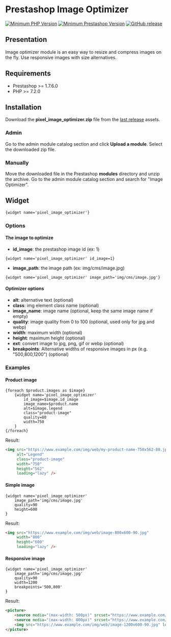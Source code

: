 # Prestashop Image Optimizer

[![Minimum PHP Version](https://img.shields.io/badge/php-%3E%3D%207.2-green)](https://php.net/)
[![Minimum Prestashop Version](https://img.shields.io/badge/prestashop-%3E%3D%201.7.6.0-green)](https://www.prestashop.com)
[![GitHub release](https://img.shields.io/github/v/release/Pixel-Open/prestashop-image-optimizer)](https://github.com/Pixel-Open/prestashop-image-optimizer/releases)

## Presentation

Image optimizer module is an easy way to resize and compress images on the fly. Use responsive images with size alternatives.

## Requirements

- Prestashop >= 1.7.6.0
- PHP >= 7.2.0

## Installation

Download the **pixel_image_optimizer.zip** file from the [last release](https://github.com/Pixel-Open/prestashop-image-optimizer/releases/latest) assets.

### Admin

Go to the admin module catalog section and click **Upload a module**. Select the downloaded zip file.

### Manually

Move the downloaded file in the Prestashop **modules** directory and unzip the archive. Go to the admin module catalog section and search for "Image Optimizer".

## Widget

```html
{widget name='pixel_image_optimizer'}
```

### Options

#### The image to optimize

- **id_image**: the prestashop image id (ex: 1)

```smarty
{widget name='pixel_image_optimizer' id_image=1}
```

- **image_path**: the image path (ex: img/cms/image.jpg)

```smarty
{widget name='pixel_image_optimizer' image_path='img/cms/image.jpg'}
```

#### Optimizer options

- **alt**: alternative text (optional)
- **class**: img element class name (optional)
- **image_name**: image name (optional, keep the same image name if empty)
- **quality**: image quality from 0 to 100 (optional, used only for jpg and webp)
- **width**: maximum width (optional)
- **height**: maximum height (optional)
- **ext**: convert image to jpg, png, gif or webp (optional)
- **breakpoints**: Alternative widths of responsive images in px (e.g. "500,800,1200") (optional)

### Examples

#### Product image

```smarty
{foreach $product.images as $image}
    {widget name='pixel_image_optimizer'
        id_image=$image.id_image
        image_name=$product.name
        alt=$image.legend
        class="product-image"
        quality=80
        width=750
    }
{/foreach}
```

Result:

```html
<img src="https://www.example.com/img/web/my-product-name-750x562-80.jpg"
     alt="Legend"
     class="product-image"
     width="750"
     height="562"
     loading="lazy" />
```

#### Simple image

```smarty
{widget name='pixel_image_optimizer'
    image_path='img/cms/image.jpg'
    quality=90
    height=600
}
```

Result:

```html
<img src="https://www.example.com/img/web/image-800x600-90.jpg"
     width="800"
     height="600"
     loading="lazy" />
```

#### Responsive image

```smarty
{widget name='pixel_image_optimizer'
    image_path='img/cms/image.jpg'
    quality=90
    width=1200
    breakpoints='500,800'
}
```

Result:

```html
<picture>
    <source media="(max-width: 500px)" srcset="https://www.example.com/img/web/image-500x250-90.jpg" />
    <source media="(max-width: 800px)" srcset="https://www.example.com/img/web/image-800x400-90.jpg" />
    <img src="https://www.example.com/img/web/image-1200x600-90.jpg" loading="lazy" />
</picture>
```